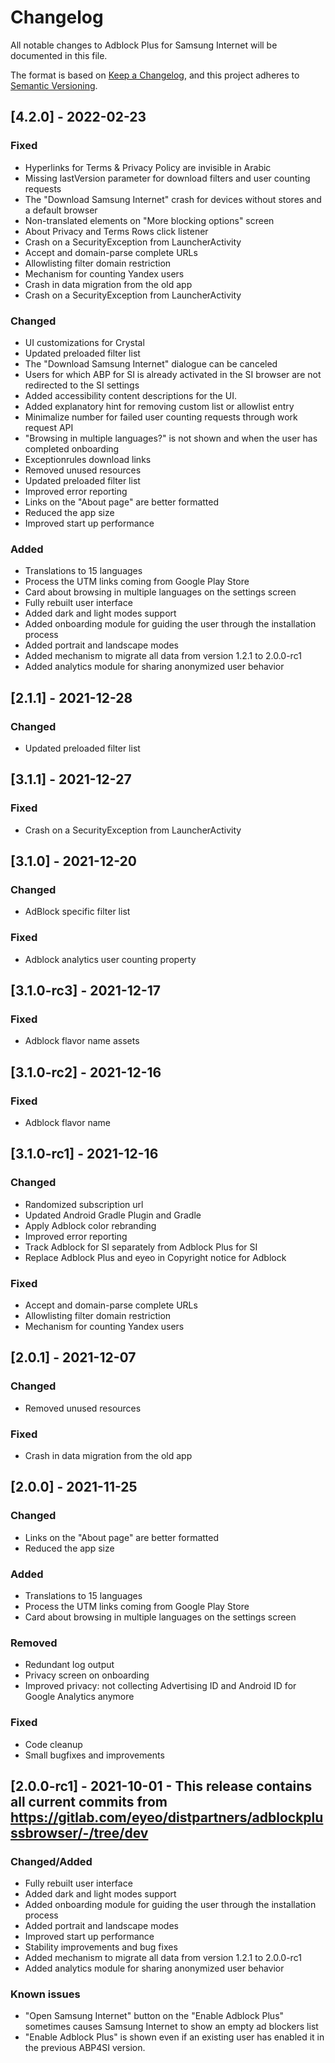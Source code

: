 # Changelog
All notable changes to Adblock Plus for Samsung Internet will be documented in this file.

The format is based on [Keep a Changelog](https://keepachangelog.com/en/1.0.0/),
and this project adheres to [Semantic Versioning](https://semver.org/spec/v2.0.0.html).

## [4.2.0] - 2022-02-23
### Fixed
- Hyperlinks for Terms & Privacy Policy are invisible in Arabic
- Missing lastVersion parameter for download filters and user counting requests
- The "Download Samsung Internet" crash for devices without stores and a default browser
- Non-translated elements on "More blocking options" screen
- About Privacy and Terms Rows click listener
- Crash on a SecurityException from LauncherActivity
- Accept and domain-parse complete URLs
- Allowlisting filter domain restriction
- Mechanism for counting Yandex users
- Crash in data migration from the old app
- Crash on a SecurityException from LauncherActivity

### Changed
- UI customizations for Crystal
- Updated preloaded filter list
- The "Download Samsung Internet" dialogue can be canceled
- Users for which ABP for SI is already activated in the SI browser are not redirected to the SI settings
- Added accessibility content descriptions for the UI.
- Added explanatory hint for removing custom list or allowlist entry
- Minimalize number for failed user counting requests through work request API
- "Browsing in multiple languages?" is not shown and when the user has completed onboarding
- Exceptionrules download links
- Removed unused resources
- Updated preloaded filter list
- Improved error reporting
- Links on the "About page" are better formatted
- Reduced the app size
- Improved start up performance

### Added
- Translations to 15 languages
- Process the UTM links coming from Google Play Store
- Card about browsing in multiple languages on the settings screen
- Fully rebuilt user interface
- Added dark and light modes support
- Added onboarding module for guiding the user through the installation process
- Added portrait and landscape modes
- Added mechanism to migrate all data from version 1.2.1 to 2.0.0-rc1
- Added analytics module for sharing anonymized user behavior

## [2.1.1] - 2021-12-28
### Changed
- Updated preloaded filter list

## [3.1.1] - 2021-12-27
### Fixed
- Crash on a SecurityException from LauncherActivity

## [3.1.0] - 2021-12-20
### Changed
- AdBlock specific filter list

### Fixed
- Adblock analytics user counting property

## [3.1.0-rc3] - 2021-12-17

### Fixed
- Adblock flavor name assets

## [3.1.0-rc2] - 2021-12-16

### Fixed
- Adblock flavor name

## [3.1.0-rc1] - 2021-12-16
### Changed
- Randomized subscription url
- Updated Android Gradle Plugin and Gradle
- Apply Adblock color rebranding
- Improved error reporting
- Track Adblock for SI separately from Adblock Plus for SI
- Replace Adblock Plus and eyeo in Copyright notice for Adblock

### Fixed
- Accept and domain-parse complete URLs
- Allowlisting filter domain restriction
- Mechanism for counting Yandex users

## [2.0.1] - 2021-12-07
### Changed
- Removed unused resources

### Fixed
- Crash in data migration from the old app

## [2.0.0] - 2021-11-25
### Changed
- Links on the "About page" are better formatted
- Reduced the app size

### Added
- Translations to 15 languages
- Process the UTM links coming from Google Play Store
- Card about browsing in multiple languages on the settings screen

### Removed
- Redundant log output
- Privacy screen on onboarding
- Improved privacy: not collecting Advertising ID and Android ID for Google Analytics anymore

### Fixed
- Code cleanup
- Small bugfixes and improvements

## [2.0.0-rc1] - 2021-10-01 - This release contains all current commits from https://gitlab.com/eyeo/distpartners/adblockplussbrowser/-/tree/dev

### Changed/Added
- Fully rebuilt user interface
- Added dark and light modes support
- Added onboarding module for guiding the user through the installation process
- Added portrait and landscape modes
- Improved start up performance
- Stability improvements and bug fixes
- Added mechanism to migrate all data from version 1.2.1 to 2.0.0-rc1
- Added analytics module for sharing anonymized user behavior

### Known issues
- "Open Samsung Internet" button on the "Enable Adblock Plus" sometimes causes Samsung Internet to show an empty ad blockers list
- "Enable Adblock Plus" is shown even if an existing user has enabled it in the previous ABP4SI version.
